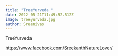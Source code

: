 ```yaml
---
title: "TreeYurveda "
date: 2022-05-21T11:49:52.512Z
image: treeyurveda.jpg
author: Sreenivas
---
```

TreeYurveda

https://www.facebook.com/SreekanthNatureLover/
